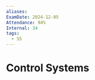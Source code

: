 ```yaml
---
aliases: 
ExamDate: 2024-12-05
Attendance: 94%
Internal: 34
tags:
  - S5
---
```

# Control Systems


